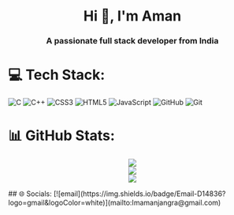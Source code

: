 <h1 align="center">Hi 👋, I'm Aman</h1>
<h3 align="center">A passionate full stack developer from India</h3>


# 💻 Tech Stack:
![C](https://img.shields.io/badge/c-%2300599C.svg?style=for-the-badge&logo=c&logoColor=white) 
![C++](https://img.shields.io/badge/c++-%2300599C.svg?style=for-the-badge&logo=c%2B%2B&logoColor=white) 
![CSS3](https://img.shields.io/badge/css3-%231572B6.svg?style=for-the-badge&logo=css3&logoColor=white) 
![HTML5](https://img.shields.io/badge/html5-%23E34F26.svg?style=for-the-badge&logo=html5&logoColor=white) 
![JavaScript](https://img.shields.io/badge/javascript-%23323330.svg?style=for-the-badge&logo=javascript&logoColor=%23F7DF1E) 
![GitHub](https://img.shields.io/badge/github-%23121011.svg?style=for-the-badge&logo=github&logoColor=white) 
![Git](https://img.shields.io/badge/git-%23F05033.svg?style=for-the-badge&logo=git&logoColor=white)

# 📊 GitHub Stats:
<div align="center">

![](https://github-readme-stats.vercel.app/api?username=imamanjangra&theme=dark&hide_border=false&include_all_commits=false&count_private=false)<br/>
![](https://nirzak-streak-stats.vercel.app/?user=imamanjangra&theme=dark&hide_border=false)<br/>
![](https://github-readme-stats.vercel.app/api/top-langs/?username=imamanjangra&theme=dark&hide_border=false&include_all_commits=false&count_private=false&layout=compact)

</div>
## 🌐 Socials:
[![email](https://img.shields.io/badge/Email-D14836?logo=gmail&logoColor=white)](mailto:Imamanjangra@gmail.com) 

